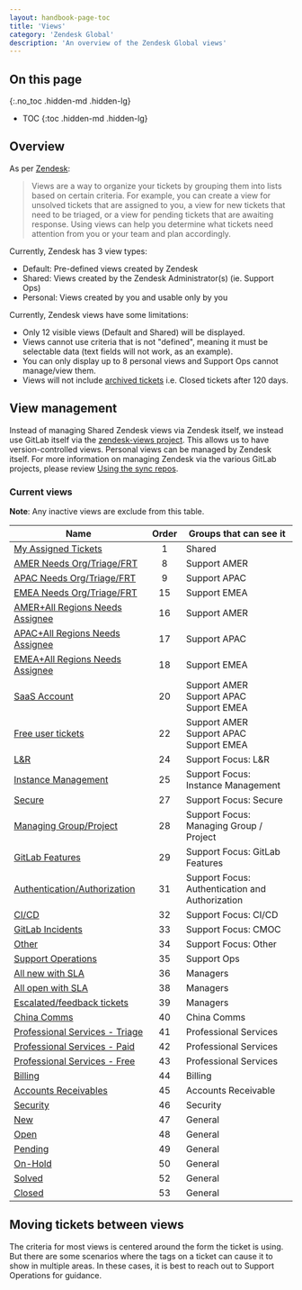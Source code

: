 ```yaml
---
layout: handbook-page-toc
title: 'Views'
category: 'Zendesk Global'
description: 'An overview of the Zendesk Global views'
---
```


## On this page
{:.no_toc .hidden-md .hidden-lg}

- TOC
{:toc .hidden-md .hidden-lg}

## Overview

As per
[Zendesk](https://support.zendesk.com/hc/en-us/articles/203690806-Creating-views-to-manage-ticket-workflow):

> Views are a way to organize your tickets by grouping them into lists based on
> certain criteria. For example, you can create a view for unsolved tickets
> that are assigned to you, a view for new tickets that need to be triaged, or a
> view for pending tickets that are awaiting response. Using views can help you
> determine what tickets need attention from you or your team and plan
> accordingly.

Currently, Zendesk has 3 view types:

* Default: Pre-defined views created by Zendesk
* Shared: Views created by the Zendesk Administrator(s) (ie. Support Ops)
* Personal: Views created by you and usable only by you

Currently, Zendesk views have some limitations:

* Only 12 visible views (Default and Shared) will be displayed.
* Views cannot use criteria that is not "defined", meaning it must be selectable
  data (text fields will not work, as an example).
* You can only display up to 8 personal views and Support Ops cannot manage/view them.
* Views will not include [archived tickets](https://support.zendesk.com/hc/en-us/articles/203657756-About-ticket-archiving)
i.e. Closed tickets after 120 days. 

## View management

Instead of managing Shared Zendesk views via Zendesk itself, we instead use GitLab
itself via the
[zendesk-views project](https://gitlab.com/gitlab-com/support/support-ops/zendesk-views).
This allows us to have version-controlled views. Personal views can be managed by Zendesk itself.
For more information on managing Zendesk via the various GitLab projects, please review
[Using the sync repos](sync_repos.html).

### Current views

**Note**: Any inactive views are exclude from this table.

| Name | Order | Groups that can see it |
|------|:-----:|------------------------|
| [My Assigned Tickets](https://gitlab.zendesk.com/agent/admin/views/360062369834) | 1 | Shared |
| [AMER Needs Org/Triage/FRT](https://gitlab.zendesk.com/agent/admin/views/360076150200) | 8 | Support AMER |
| [APAC Needs Org/Triage/FRT](https://gitlab.zendesk.com/agent/admin/views/360076456599) | 9 | Support APAC |
| [EMEA Needs Org/Triage/FRT](https://gitlab.zendesk.com/agent/admin/views/360076456639) | 15 | Support EMEA |
| [AMER+All Regions Needs Assignee](https://gitlab.zendesk.com/agent/admin/views/360076150240) | 16 | Support AMER |
| [APAC+All Regions Needs Assignee](https://gitlab.zendesk.com/agent/admin/views/360076150260) | 17 | Support APAC |
| [EMEA+All Regions Needs Assignee](https://gitlab.zendesk.com/agent/admin/views/360076150280) | 18 | Support EMEA |
| [SaaS Account](https://gitlab.zendesk.com/agent/admin/views/360050768099) | 20 | Support AMER<br>Support APAC<br>Support EMEA |
| [Free user tickets](https://gitlab.zendesk.com/agent/admin/views/360038103100) | 22 | Support AMER<br>Support APAC<br>Support EMEA |
| [L&R](https://gitlab.zendesk.com/agent/admin/views/360038103700) | 24 | Support Focus: L&R |
| [Instance Management](https://gitlab.zendesk.com/agent/admin/views/360076285119) | 25 | Support Focus: Instance Management |
| [Secure](https://gitlab.zendesk.com/agent/admin/views/360075979580) | 27 | Support Focus: Secure |
| [Managing Group/Project](https://gitlab.zendesk.com/agent/admin/views/360076285179) | 28 | Support Focus: Managing Group / Project |
| [GitLab Features](https://gitlab.zendesk.com/agent/admin/views/360075979680) | 29 | Support Focus: GitLab Features |
| [Authentication/Authorization](https://gitlab.zendesk.com/agent/admin/views/360075979720) | 31 | Support Focus: Authentication and Authorization  |
| [CI/CD](https://gitlab.zendesk.com/agent/admin/views/360076285299) | 32 | Support Focus: CI/CD |
| [GitLab Incidents](https://gitlab.zendesk.com/agent/admin/views/360073862640) | 33 | Support Focus: CMOC |
| [Other](https://gitlab.zendesk.com/agent/admin/views/360075979760) | 34 | Support Focus: Other |
| [Support Operations](https://gitlab.zendesk.com/agent/admin/views/360076456699) | 35 | Support Ops |
| [All new with SLA](https://gitlab.zendesk.com/agent/admin/views/360075980400) | 36 | Managers |
| [All open with SLA](https://gitlab.zendesk.com/agent/admin/views/360075980520) | 38 | Managers |
| [Escalated/feedback tickets](https://gitlab.zendesk.com/agent/admin/views/360076456719) | 39 | Managers |
| [China Comms](https://gitlab.zendesk.com/agent/admin/views/360073361819) | 40 | China Comms |
| [Professional Services - Triage](https://gitlab.zendesk.com/agent/admin/views/360069758560) | 41 | Professional Services |
| [Professional Services - Paid](https://gitlab.zendesk.com/agent/admin/views/360034420040) | 42 | Professional Services |
| [Professional Services - Free](https://gitlab.zendesk.com/agent/admin/views/360069758360) | 43 | Professional Services |
| [Billing](https://gitlab.zendesk.com/agent/admin/views/360076283979) | 44 | Billing |
| [Accounts Receivables](https://gitlab.zendesk.com/agent/admin/views/360038103780) | 45 | Accounts Receivable |
| [Security](https://gitlab.zendesk.com/agent/admin/views/360038124479) | 46 | Security |
| [New](https://gitlab.zendesk.com/agent/admin/views/360050766519) | 47 | General |
| [Open](https://gitlab.zendesk.com/agent/admin/views/360050851560) | 48 | General |
| [Pending](https://gitlab.zendesk.com/agent/admin/views/66715947) | 49 | General |
| [On-Hold](https://gitlab.zendesk.com/agent/admin/views/86000057) | 50 | General |
| [Solved](https://gitlab.zendesk.com/agent/admin/views/360050766879) | 52 | General |
| [Closed](https://gitlab.zendesk.com/agent/admin/views/360051670340) | 53 | General |

## Moving tickets between views

The criteria for most views is centered around the form the ticket is using. But
there are some scenarios where the tags on a ticket can cause it to show in
multiple areas. In these cases, it is best to reach out to Support Operations
for guidance.
